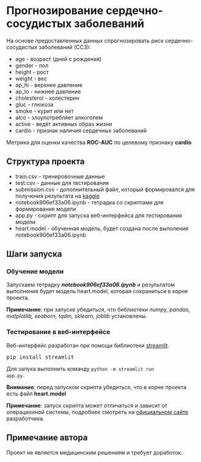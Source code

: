 # Прогнозирование сердечно-сосудистых заболеваний

На основе предоставленных данных спрогнозировать риск сердечно-сосудистых заболеваний (ССЗ):
* age - возраст (дней с рождения)
* gender - пол
* height - рост
* weight - вес
* ap_hi - верхнее давление
* ap_lo - нижнее давление
* cholesterol - холестерин
* gluc - глюкоза
* smoke - курит или нет
* alco - злоупотребляет алкоголем
* active - ведёт активных образ жизни
* cardio - признак наличия сердечных заболеваний

Метрика для оценки качества **ROC-AUC** по целевому признаку **cardio**

## Структура проекта

* train.csv - тренировочные данные
* test.csv - данные для тестирования
* submission.csv - дополнительный файл, который формировался для получения результата на [kaggle](https://www.kaggle.com)
* notebook906ef33a06.ipynb - тетрадка со скриптами для формирования модели
* app.py - скрипт для запуска веб-интерфейса для тестирования модели
* heart.model - обученная модель, будет создана после выполения notebook906ef33a06.ipynb

## Шаги запуска

### Обучение модели

Запускаем тетрадку ***notebook906ef33a06.ipynb*** и результатом выполнения будет модель heart.model, которая сохраниться в корне проекта.

**Примечание**: при запуске убедиться, что библиотеки *numpy, pandas, matplotlib, seaborn, tqdm, sklearn, joblib* установлены.

### Тестирование в веб-интерфейсе

Веб-интерфейс разработан при помощи библиотеки [streamlit](https://docs.streamlit.io/library/get-started/installation).

<pre>
pip install streamlit
</pre>

Для запука выполнить команду <code>python -m streamlit run app.py</code>. 

**Внимание**: перед запуском скрипта убедиться, что в корне проекта есть файл **heart.model**

**Примечание**: запуск скрипта может отличаться и зависит от операционной системы, подробнее смотреть на [официальном сайте](https://docs.streamlit.io/library/get-started) разработчика. 

## Примечание автора

Проект не является медицинским решением и требует доработок.